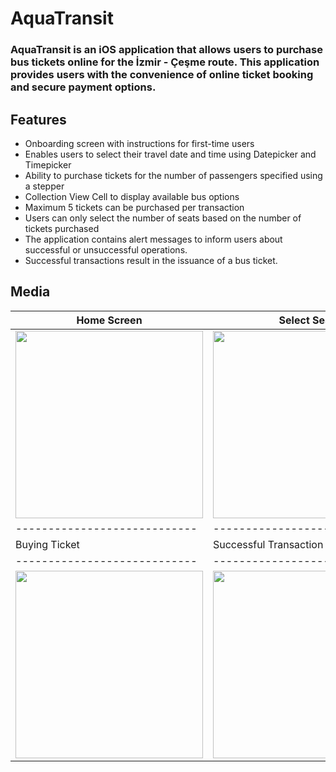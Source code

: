# AquaTransit

### AquaTransit is an iOS application that allows users to purchase bus tickets online for the İzmir - Çeşme route. This application provides users with the convenience of online ticket booking and secure payment options.

## Features
- Onboarding screen with instructions for first-time users
- Enables users to select their travel date and time using Datepicker and Timepicker
- Ability to purchase tickets for the number of passengers specified using a stepper
- Collection View Cell to display available bus options
- Maximum 5 tickets can be purchased per transaction
- Users can only select the number of seats based on the number of tickets purchased
- The application contains alert messages to inform users about successful or unsuccessful operations.
- Successful transactions result in the issuance of a bus ticket.

## Media

| Home Screen                  | Select Seat                |  Passenger Detail          | 
| ---------------------------- | -------------------------- | -------------------------- | 
| <img src="https://github.com/GulfemmAlbayrak/BusTicketApp/assets/101430350/3d03630b-fd6b-4e86-8fa8-e002604a6aa9" width="300px"> | <img src="https://github.com/GulfemmAlbayrak/BusTicketApp/assets/101430350/a9fe0923-17dd-4c7f-8085-2caf71ba857a" width="300px"> | <img src="https://github.com/GulfemmAlbayrak/BusTicketApp/assets/101430350/4127dcdd-b27e-4fc3-880f-8910a3291a44" width="300px"> |
| ---------------------------- | -------------------------- | -------------------------- | 
| Buying Ticket                |  Successful Transaction    |  Print Ticket              |
| ---------------------------- | -------------------------- | -------------------------- |
| <img src="https://github.com/GulfemmAlbayrak/BusTicketApp/assets/101430350/69ff457c-e2e4-492b-915f-68d770437c4b" width="300px"> | <img src="https://github.com/GulfemmAlbayrak/BusTicketApp/assets/101430350/07484e3a-a447-478a-a894-d0cb042ae30d" width="300px"> | <img src="https://github.com/GulfemmAlbayrak/BusTicketApp/assets/101430350/ea9146a3-8a3a-4ade-bf0f-11149e7b9855" width="300px"> |
